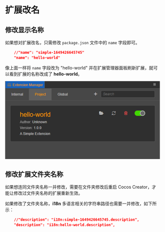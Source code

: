 # 扩展改名
## 修改显示名称
如果想对扩展改名，只需修改 `package.json` 文件中的 `name` 字段即可。
```json
    //"name": "simple-1649426645745"
    "name": "hello-world"
```
像上面一样将 `name` 字段改为 "hello-world" 并在扩展管理器面板刷新扩展，就可以看到扩展的名称改成了 **hello-world**。

![extension](first/extension-hello-world.png)


## 修改扩展文件夹名称

如果想连同文件夹名称一并修改，需要在文件夹修改后重启 Cocos Creator，才能让修改过文件夹名称的扩展重新生效。

如果修改了文件夹名称，**i18n** 多语言相关的字符串路径也需要一并修改，如下所示：
```json
    //"description": "i18n:simple-1649426645745.description",
    "description": "i18n:hello-world.description",
```